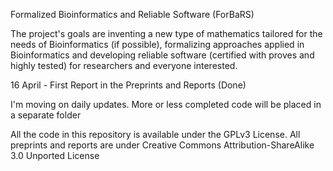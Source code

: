 Formalized Bioinformatics and Reliable Software (ForBaRS)

The project's goals are inventing a new type of mathematics tailored for the needs of Bioinformatics
(if possible), formalizing approaches applied in Bioinformatics and developing reliable software
(certified with proves and highly tested) for researchers and everyone interested.

16 April - First Report in the Preprints and Reports (Done)

I'm moving on daily updates. More or less completed code will be placed in a separate folder 

All the code in this repository is available under the GPLv3 License.
All preprints and reports are under Creative Commons Attribution-ShareAlike 3.0 Unported License
